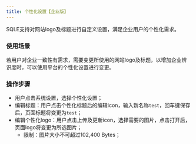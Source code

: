 ```yaml
---
title: 个性化设置【企业版】
---
```


SQLE支持对网站logo及标题进行自定义设置，满足企业用户的个性化需求。


### 使用场景
若用户对企业一致性有需求，需要变更所使用的网站logo及标题，以增加企业辨识度时，可以使用平台的个性化设置进行变更。


### 操作步骤

* 用户点击系统设置，选择个性化设置；
* 编辑标题：用户点击个性化标题后的编辑icon，输入新名称`test`，回车键保存后，页面标题将变更为`test`；
* 编辑个性化logo：用户点击上传及更新icon，选择需要的图片，点击打开后，页面logo将变更为所选图片；
  * 限制：图片大小不可超过102,400 Bytes；


